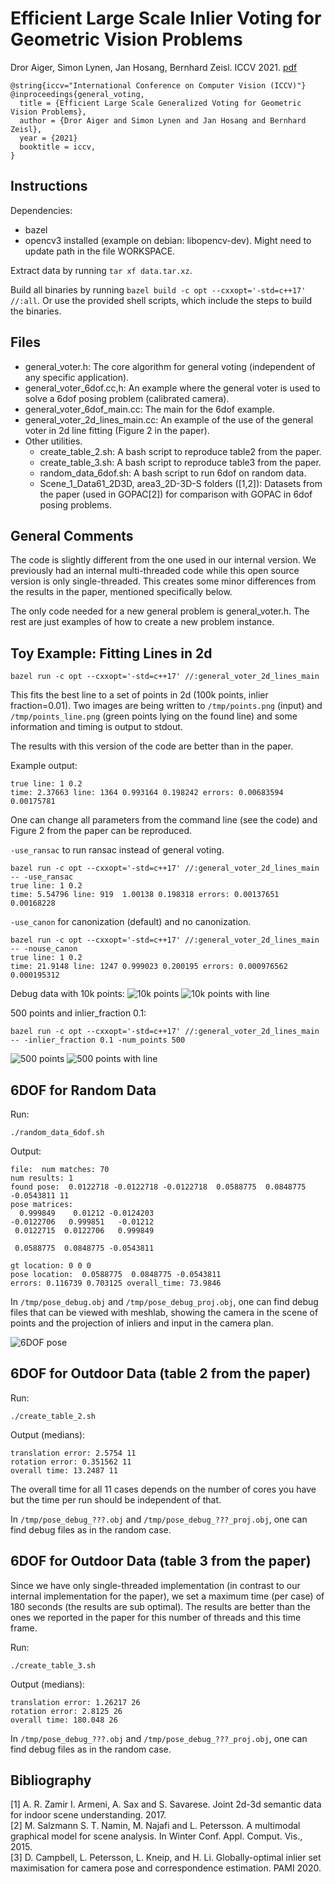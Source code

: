 # Efficient Large Scale Inlier Voting for Geometric Vision Problems

Dror Aiger, Simon Lynen, Jan Hosang, Bernhard Zeisl. ICCV 2021.
[pdf](https://openaccess.thecvf.com/content/ICCV2021/papers/Aiger_Efficient_Large_Scale_Inlier_Voting_for_Geometric_Vision_Problems_ICCV_2021_paper.pdf)

```
@string{iccv="International Conference on Computer Vision (ICCV)"}
@inproceedings{general_voting,
  title = {Efficient Large Scale Generalized Voting for Geometric Vision Problems},
  author = {Dror Aiger and Simon Lynen and Jan Hosang and Bernhard Zeisl},
  year = {2021}
  booktitle = iccv,
}
```

## Instructions

Dependencies:

*   bazel
*   opencv3 installed (example on debian: libopencv-dev). Might need to update
    path in the file WORKSPACE.

Extract data by running `tar xf data.tar.xz`.

Build all binaries by running `bazel build -c opt --cxxopt='-std=c++17' //:all`.
Or use the provided shell scripts, which include the steps to build the
binaries.

## Files

*   general_voter.h: The core algorithm for general voting (independent of any
    specific application).
*   general_voter_6dof.cc,h: An example where the general voter is used to solve
    a 6dof posing problem (calibrated camera).
*   general_voter_6dof_main.cc: The main for the 6dof example.
*   general_voter_2d_lines_main.cc: An example of the use of the general voter
    in 2d line fitting (Figure 2 in the paper).
*   Other utilities.
    *   create_table_2.sh: A bash script to reproduce table2 from the paper.
    *   create_table_3.sh: A bash script to reproduce table3 from the paper.
    *   random_data_6dof.sh: A bash script to run 6dof on random data.
    *   Scene_1_Data61_2D3D, area3_2D-3D-S folders ([1,2]): Datasets from the
        paper (used in GOPAC[2]) for comparison with GOPAC in 6dof posing
        problems.

## General Comments

The code is slightly different from the one used in our internal version. We
previously had an internal multi-threaded code while this open source version is
only single-threaded. This creates some minor differences from the results in
the paper, mentioned specifically below.

The only code needed for a new general problem is general_voter.h. The rest are
just examples of how to create a new problem instance.

## Toy Example: Fitting Lines in 2d

```shell
bazel run -c opt --cxxopt='-std=c++17' //:general_voter_2d_lines_main
```

This fits the best line to a set of points in 2d (100k points, inlier
fraction=0.01). Two images are being written to `/tmp/points.png` (input) and
`/tmp/points_line.png` (green points lying on the found line) and some
information and timing is output to stdout.

The results with this version of the code are better than in the paper.

Example output:

```
true line: 1 0.2
time: 2.37663 line: 1364 0.993164 0.198242 errors: 0.00683594 0.00175781
```

One can change all parameters from the command line (see the code) and Figure 2
from the paper can be reproduced.

`-use_ransac` to run ransac instead of general voting.

```shell
bazel run -c opt --cxxopt='-std=c++17' //:general_voter_2d_lines_main -- -use_ransac
true line: 1 0.2
time: 5.54796 line: 919  1.00138 0.198318 errors: 0.00137651 0.00168228
```

`-use_canon` for canonization (default) and no canonization.

```shell
bazel run -c opt --cxxopt='-std=c++17' //:general_voter_2d_lines_main -- -nouse_canon
true line: 1 0.2
time: 21.9148 line: 1247 0.999023 0.200195 errors: 0.000976562 0.000195312
```

Debug data with 10k points: ![10k points](images/points_10k.png)
![10k points with line](images/points_line_10k.png)

500 points and inlier_fraction 0.1:

```shell
bazel run -c opt --cxxopt='-std=c++17' //:general_voter_2d_lines_main -- -inlier_fraction 0.1 -num_points 500
```

![500 points](images/points_500.png)
![500 points with line](images/points_line_500.png)

## 6DOF for Random Data

Run:

```shell
./random_data_6dof.sh
```

Output:

```
file:  num matches: 70
num results: 1
found pose:  0.0122718 -0.0122718 -0.0122718  0.0588775  0.0848775 -0.0543811 11
pose matrices:
  0.999849    0.01212 -0.0124203
-0.0122706   0.999851   -0.01212
 0.0122715  0.0122706   0.999849

 0.0588775  0.0848775 -0.0543811

gt location: 0 0 0
pose location:  0.0588775  0.0848775 -0.0543811
errors: 0.116739 0.703125 overall_time: 73.9846
```

In `/tmp/pose_debug.obj` and `/tmp/pose_debug_proj.obj`, one can find debug
files that can be viewed with meshlab, showing the camera in the scene of points
and the projection of inliers and input in the camera plan.

![6DOF pose](images/pose_image.png)

## 6DOF for Outdoor Data (table 2 from the paper)

Run:

```shell
./create_table_2.sh
```

Output (medians):

```
translation error: 2.5754 11
rotation error: 0.351562 11
overall time: 13.2487 11
```

The overall time for all 11 cases depends on the number of cores you have but
the time per run should be independent of that.

In `/tmp/pose_debug_???.obj` and `/tmp/pose_debug_???_proj.obj`, one can find
debug files as in the random case.

## 6DOF for Outdoor Data (table 3 from the paper)

Since we have only single-threaded implementation (in contrast to our internal
implementation for the paper), we set a maximum time (per case) of 180 seconds
(the results are sub optimal). The results are better than the ones we reported
in the paper for this number of threads and this time frame.

Run:

```shell
./create_table_3.sh
```

Output (medians):

```
translation error: 1.26217 26
rotation error: 2.8125 26
overall time: 180.048 26
```

In `/tmp/pose_debug_???.obj` and `/tmp/pose_debug_???_proj.obj`, one can find
debug files as in the random case.

## Bibliography

[1] A. R. Zamir I. Armeni, A. Sax and S. Savarese. Joint 2d-3d semantic data for
indoor scene understanding. 2017. \
[2] M. Salzmann S. T. Namin, M. Najafi and L. Petersson. A multimodal graphical
model for scene analysis. In Winter Conf. Appl. Comput. Vis., 2015. \
[3] D. Campbell, L. Petersson, L. Kneip, and H. Li. Globally-optimal inlier set
maximisation for camera pose and correspondence estimation. PAMI 2020.
